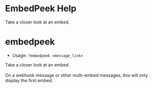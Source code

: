 # EmbedPeek Help

Take a closer look at an embed.

# embedpeek
 - Usage: `?embedpeek <message_link> `

Take a closer look at an embed.<br/><br/>On a webhook message or other multi-embed messages, this will only display the first embed.

